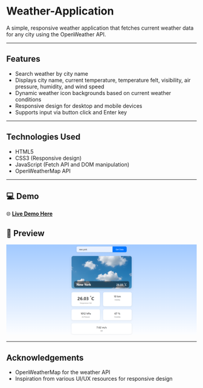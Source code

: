 # Weather-Application
A simple, responsive weather application that fetches current weather data for any city using the OpenWeather API.

---

## Features

- Search weather by city name
- Displays city name, current temperature, temperature felt, visibility, air pressure, humidity, and wind speed
- Dynamic weather icon backgrounds based on current weather conditions
- Responsive design for desktop and mobile devices
- Supports input via button click and Enter key

---

## Technologies Used

- HTML5
- CSS3 (Responsive design)
- JavaScript (Fetch API and DOM manipulation)
- OpenWeatherMap API
---
## 💻 Demo

🌐 **[Live Demo Here](https://weather-ourdeepak.netlify.app/)**  

## 📸 Preview
![Weather Preview](preview.png)  

---

## Acknowledgements

- OpenWeatherMap for the weather API
- Inspiration from various UI/UX resources for responsive design
